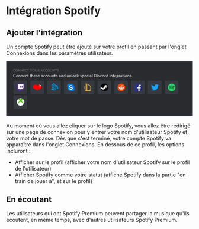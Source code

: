 <!-- TITLE: Intégration Spotify -->

# Intégration Spotify
## Ajouter l'intégration

Un compte Spotify peut être ajouté sur votre profil en passant par l'onglet Connexions dans les paramètres utilisateur.

![Intégrations](/uploads/e-96-faa.png "E 96 Faa")

Au moment où vous allez cliquer sur le logo Spotify, vous allez être redirigé sur une page de connexion pour y entrer votre nom d'utilisateur Spotify et votre mot de passe. Dès que c'est terminé, votre compte Spotify va apparaître dans l'onglet Connexions. 
En dessous de ce profil, les options incluront :
* Afficher sur le profil (afficher votre nom d'utilisateur Spotify sur le profil de l'utilisateur)
* Afficher Spotify comme votre statut (affiche Spotify dans la partie "en train de jouer à", et sur le profil)

## En écoutant
Les utilisateurs qui ont Spotify Premium peuvent partager la musique qu'ils écoutent, en même temps, avec d'autres utilisateurs Spotify Premium. 
